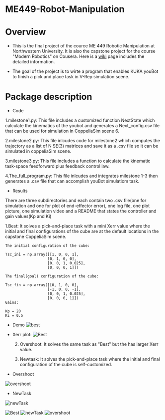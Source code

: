 # ME449-Robot-Manipulation

# Overview

* This is the final project of the cource ME 449 Robotic Manipulation at Northwestern University. It is also the capstone project for the course "Modern Robotics" on Cousera. Here is a [wiki](http://hades.mech.northwestern.edu/index.php/ME_449_Robotic_Manipulation) page includes the detailed information.

* The goal of the project is to wirte a program that enables KUKA youBot to finish a pick and place task in V-Rep simulation scene.

# Package description

* Code

1.milestone1.py: This file includes a customized function NextState which calculate the kinematics of the youbot and generates a Next_config.csv file that can be used for simulation in CoppeliaSim scene 6.

2.milestone2.py: This file inlcudes code for milestone2 which computes the trajectory as a list of N SE(3) matrices and save it as a .csv file so it can be simulated in coppeliaSim scene.

3.milestone3.py: This file includes a function to calculate the kinematic task-space feedforward plus feedback control law.

4.The_full_program.py: This file inlcudes and integrates milestone 1-3 then generates a .csv file that can accomplish youBot simulatiom task.

* Results

There are three subdirectories and each contain two .csv file(one for simulation and one for plot of end-effector error), one log file, one plot picture, one simulation video and a README that states the controller and gain values(Kp and Ki)
 
1.Best: It solves a pick-and-place task with a mini Xerr value where the initial and final configurations of the cube are at the default locations in the capstone CoppeliaSim scene.
	
	The initial configuration of the cube:
	
	Tsc_ini = np.array([[1, 0, 0, 1],
                       [0, 1, 0, 0],
                       [0, 0, 1, 0.025],
                       [0, 0, 0, 1]])
                       
	The final(goal) configuration of the cube:
	
	Tsc_fin = np.array([[0, 1, 0, 0],
		               [-1, 0, 0, -1],
		               [0, 0, 1, 0.025],
		               [0, 0, 0, 1]])
	Gains:
	
	Kp = 20
	Ki = 0.5
	
* Demo
![best](https://user-images.githubusercontent.com/70287453/100411600-dcc27c80-3037-11eb-9b2b-3de78e7b406f.gif)
	
* Xerr plot:
![Best](https://user-images.githubusercontent.com/70287453/100800894-d6901f80-33ec-11eb-985d-63261fdd943c.png)
  
		               
	
	2. Overshoot: It solves the same task as "Best" but the has larger Xerr value.

	3. Newtask: It solves the pick-and-place task where the initial and final configuration of the cube is self-customized.




* Overshoot

![overshoot](https://user-images.githubusercontent.com/70287453/100411731-35921500-3038-11eb-8d46-5e6ad207eea3.gif)

* NewTask

![newTask](https://user-images.githubusercontent.com/70287453/100411792-58242e00-3038-11eb-8eaa-48703d2cd7ae.gif)


![Best](https://user-images.githubusercontent.com/70287453/100800894-d6901f80-33ec-11eb-985d-63261fdd943c.png)
![newTask](https://user-images.githubusercontent.com/70287453/100800916-dc860080-33ec-11eb-879c-ea6c93688a7f.png)
![overshoot](https://user-images.githubusercontent.com/70287453/100800924-e0198780-33ec-11eb-9c03-43a4eb9e2a90.png)
